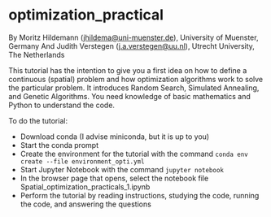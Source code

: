 # optimization_practical

By Moritz Hildemann (jhildema@uni-muenster.de), University of Muenster, Germany
And Judith Verstegen (j.a.verstegen@uu.nl), Utrecht University, The Netherlands

This tutorial has the intention to give you a first idea on how to define a continuous (spatial) problem and how optimization algorithms work to solve the particular problem. It introduces Random Search, Simulated Annealing, and Genetic Algorithms. You need knowledge of basic mathematics and Python to understand the code.

To do the tutorial:
- Download conda (I advise miniconda, but it is up to you)
- Start the conda prompt
- Create the environment for the tutorial with the command `conda env create --file environment_opti.yml`
- Start Jupyter Notebook with the command `jupyter notebook`
- In the browser page that opens, select the notebook file Spatial_optimization_practicals_1.ipynb
- Perform the tutorial by reading instructions, studying the code, running the code, and answering the questions

